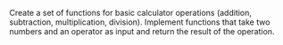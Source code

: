 Create a set of functions for basic calculator operations (addition, subtraction, multiplication, division). Implement functions that take two numbers and an operator as input and return the result of the operation.
